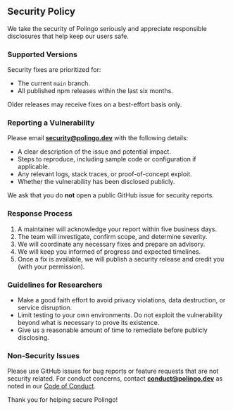 ## Security Policy

We take the security of Polingo seriously and appreciate responsible disclosures that help keep our users safe.

### Supported Versions

Security fixes are prioritized for:
- The current `main` branch.
- All published npm releases within the last six months.

Older releases may receive fixes on a best-effort basis only.

### Reporting a Vulnerability

Please email **security@polingo.dev** with the following details:
- A clear description of the issue and potential impact.
- Steps to reproduce, including sample code or configuration if applicable.
- Any relevant logs, stack traces, or proof-of-concept exploit.
- Whether the vulnerability has been disclosed publicly.

We ask that you do **not** open a public GitHub issue for security reports.

### Response Process

1. A maintainer will acknowledge your report within five business days.
2. The team will investigate, confirm scope, and determine severity.
3. We will coordinate any necessary fixes and prepare an advisory.
4. We will keep you informed of progress and expected timelines.
5. Once a fix is available, we will publish a security release and credit you (with your permission).

### Guidelines for Researchers

- Make a good faith effort to avoid privacy violations, data destruction, or service disruption.
- Limit testing to your own environments. Do not exploit the vulnerability beyond what is necessary to prove its existence.
- Give us a reasonable amount of time to remediate before publicly disclosing.

### Non-Security Issues

Please use GitHub issues for bug reports or feature requests that are not security related. For conduct concerns, contact **conduct@polingo.dev** as noted in our [Code of Conduct](../CODE_OF_CONDUCT.md).

Thank you for helping secure Polingo!

